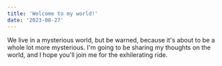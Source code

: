 ```yaml
---
title: 'Welcome to my world!'
date: '2023-08-27'
---
```


We live in a mysterious world, but be warned, because it's about to be a whole lot more mysterious. I'm going to be sharing my thoughts on the world, and I hope you'll join me for the exhilerating ride.